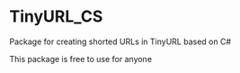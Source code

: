 # TinyURL_CS


Package for creating shorted URLs in TinyURL based on C#

This package is free to use for anyone

